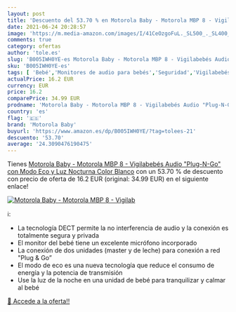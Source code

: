```yaml
---
layout: post
title: 'Descuento del 53.70 % en Motorola Baby - Motorola MBP 8 - Vigilab'
date: 2021-06-24 20:28:57
image: 'https://m.media-amazon.com/images/I/41CeOzgoFuL._SL500_._SL400_.jpg'
comments: true
category: ofertas
author: 'tole.es'
slug: 'B005IWH0YE-es Motorola Baby - Motorola MBP 8 - Vigilabebés Audio "Plug-...'
sku: 'B005IWH0YE-es'
tags: [ 'Bebé','Monitores de audio para bebés','Seguridad','Vigilabebés','motorola baby','vigilabebés', ]
actualPrice: 16.2 EUR
currency: EUR
price: 16.2
comparePrice: 34.99 EUR
prodname: 'Motorola Baby - Motorola MBP 8 - Vigilabebés Audio "Plug-N-Go" con Modo Eco y Luz Nocturna  Color Blanco'
country: 'es'
flag: '🇪🇸'
brand: 'Motorola Baby'
buyurl: 'https://www.amazon.es/dp/B005IWH0YE/?tag=tolees-21'
descuento: '53.70'
average: '24.3090476190475'
---
```


Tienes [Motorola Baby - Motorola MBP 8 - Vigilabebés Audio "Plug-N-Go" con Modo Eco y Luz Nocturna  Color Blanco](https://www.amazon.es/dp/B005IWH0YE/?tag=tolees-21) con un 53.70 % de descuento con precio de oferta de 16.2 EUR (original: 34.99 EUR) en el siguiente enlace!

[![Motorola Baby - Motorola MBP 8 - Vigilab](https://m.media-amazon.com/images/I/41CeOzgoFuL._SL500_._SL400_.jpg)](https://www.amazon.es/dp/B005IWH0YE/?tag=tolees-21)

ℹ️:

- La tecnología DECT permite la no interferencia de audio y la conexión es totalmente segura y privada
- El monitor del bebé tiene un excelente micrófono incorporado
- La conexión de dos unidades (master y de leche) para conexión a red "Plug & Go”
- El modo de eco es una nueva tecnología que reduce el consumo de energía y la potencia de transmisión
- Use la luz de la noche en una unidad de bebé para tranquilizar y calmar al bebé

[🛒 Accede a la oferta!!](https://www.amazon.es/dp/B005IWH0YE/?tag=tolees-21)
